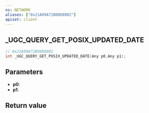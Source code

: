 ```yaml
---
ns: NETWORK
aliases: ["0x21A99A72B00D8002"]
apiset: client
---
```

## _UGC_QUERY_GET_POSIX_UPDATED_DATE

```c
// 0x21A99A72B00D8002
int _UGC_QUERY_GET_POSIX_UPDATED_DATE(Any p0,Any p1);
```


## Parameters
* **p0**:
* **p1**:

## Return value